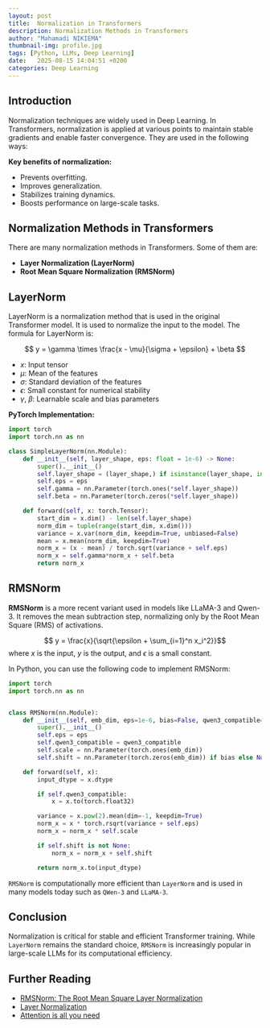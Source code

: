 ```yaml
---
layout: post
title:  Normalization in Transformers
description: Normalization Methods in Transformers
author: "Mahamadi NIKIEMA"
thumbnail-img: profile.jpg
tags: [Python, LLMs, Deep Learning]
date:   2025-08-15 14:04:51 +0200
categories: Deep Learning
---
```



## Introduction

Normalization techniques are widely used in Deep Learning. In Transformers, normalization is applied at various points to maintain stable gradients and enable faster convergence. They are used in the following ways:

**Key benefits of normalization:**

-   Prevents overfitting.
-   Improves generalization.
-   Stabilizes training dynamics.
-   Boosts performance on large-scale tasks.

## Normalization Methods in Transformers

There are many normalization methods in Transformers. Some of them are:

- **Layer Normalization (LayerNorm)**
- **Root Mean Square Normalization (RMSNorm)**

## LayerNorm

LayerNorm is a normalization method that is used in the original Transformer model. It is used to normalize the input to the model. The formula for LayerNorm is:

$$
y = \gamma \times \frac{x - \mu}{\sigma + \epsilon} + \beta
$$

- $x$: Input tensor  
- $\mu$: Mean of the features  
- $\sigma$: Standard deviation of the features  
- $\epsilon$: Small constant for numerical stability  
- $\gamma$, $\beta$: Learnable scale and bias parameters  


**PyTorch Implementation:**

```python
import torch
import torch.nn as nn

class SimpleLayerNorm(nn.Module):
    def __init__(self, layer_shape, eps: float = 1e-6) -> None:
        super().__init__()
        self.layer_shape = (layer_shape,) if isinstance(layer_shape, int) else tuple(layer_shape)
        self.eps = eps
        self.gamma = nn.Parameter(torch.ones(*self.layer_shape))
        self.beta = nn.Parameter(torch.zeros(*self.layer_shape))

    def forward(self, x: torch.Tensor):
        start_dim = x.dim() - len(self.layer_shape)
        norm_dim = tuple(range(start_dim, x.dim()))
        variance = x.var(norm_dim, keepdim=True, unbiased=False)
        mean = x.mean(norm_dim, keepdim=True)
        norm_x = (x - mean) / torch.sqrt(variance + self.eps)
        norm_x = self.gamma*norm_x + self.beta
        return norm_x
```

## RMSNorm

**RMSNorm** is a more recent variant used in models like LLaMA-3 and Qwen-3.
It removes the mean subtraction step, normalizing only by the Root Mean Square (RMS) of activations.

$$
y = \frac{x}{\sqrt{\epsilon + \sum_{i=1}^n x_i^2}}$$
where $x$ is the input, $y$ is the output, and $\epsilon$ is a small constant.

In Python, you can use the following code to implement RMSNorm:


```python
import torch
import torch.nn as nn


class RMSNorm(nn.Module):
    def __init__(self, emb_dim, eps=1e-6, bias=False, qwen3_compatible=True):
        super().__init__()
        self.eps = eps
        self.qwen3_compatible = qwen3_compatible
        self.scale = nn.Parameter(torch.ones(emb_dim))
        self.shift = nn.Parameter(torch.zeros(emb_dim)) if bias else None

    def forward(self, x):
        input_dtype = x.dtype

        if self.qwen3_compatible:
            x = x.to(torch.float32)

        variance = x.pow(2).mean(dim=-1, keepdim=True)
        norm_x = x * torch.rsqrt(variance + self.eps)
        norm_x = norm_x * self.scale

        if self.shift is not None:
            norm_x = norm_x + self.shift

        return norm_x.to(input_dtype)
```

``RMSNorm`` is computationally more efficient than `LayerNorm` and is used in many models today such as `QWen-3` and `LLaMA-3`.

## Conclusion

Normalization is critical for stable and efficient Transformer training.
While `LayerNorm` remains the standard choice, `RMSNorm` is increasingly popular in large-scale LLMs for its computational efficiency.


## Further Reading

- [RMSNorm: The Root Mean Square Layer Normalization](https://arxiv.org/abs/1910.07467)
- [Layer Normalization](https://arxiv.org/abs/1607.06450)
- [Attention is all you need](https://arxiv.org/abs/1706.03762)